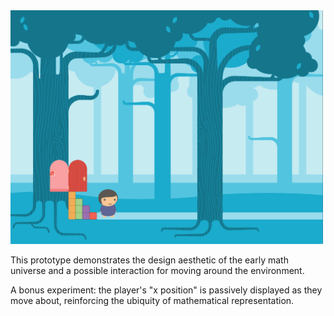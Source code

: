 <img src="https://raw.githubusercontent.com/Khan/Early-Math-Prototypes/master/Basic%20mechanix/preview.gif" width="500" />

This prototype demonstrates the design aesthetic of the early math universe and a possible interaction for moving around the environment.

A bonus experiment: the player's "x position" is passively displayed as they move about, reinforcing the ubiquity of mathematical representation.